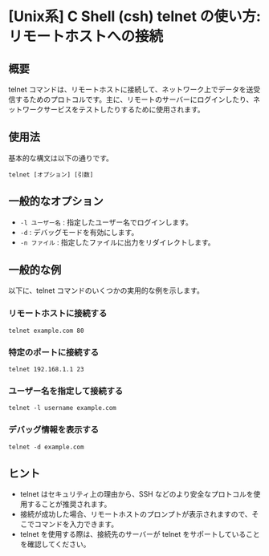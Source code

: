 # [Unix系] C Shell (csh) telnet の使い方: リモートホストへの接続

## 概要
telnet コマンドは、リモートホストに接続して、ネットワーク上でデータを送受信するためのプロトコルです。主に、リモートのサーバーにログインしたり、ネットワークサービスをテストしたりするために使用されます。

## 使用法
基本的な構文は以下の通りです。

```
telnet [オプション] [引数]
```

## 一般的なオプション
- `-l ユーザー名` : 指定したユーザー名でログインします。
- `-d` : デバッグモードを有効にします。
- `-n ファイル` : 指定したファイルに出力をリダイレクトします。

## 一般的な例
以下に、telnet コマンドのいくつかの実用的な例を示します。

### リモートホストに接続する
```
telnet example.com 80
```

### 特定のポートに接続する
```
telnet 192.168.1.1 23
```

### ユーザー名を指定して接続する
```
telnet -l username example.com
```

### デバッグ情報を表示する
```
telnet -d example.com
```

## ヒント
- telnet はセキュリティ上の理由から、SSH などのより安全なプロトコルを使用することが推奨されます。
- 接続が成功した場合、リモートホストのプロンプトが表示されますので、そこでコマンドを入力できます。
- telnet を使用する際は、接続先のサーバーが telnet をサポートしていることを確認してください。